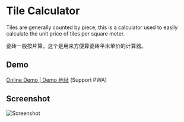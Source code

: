 # Tile Calculator

Tiles are generally counted by piece, this is a calculator used to easily calculate the unit price of tiles per square meter.

瓷砖一般按片算，这个是用来方便算瓷砖平米单价的计算器。

## Demo

[Online Demo | Demo 地址](https://learningfe.github.io/toolbox/) (Support PWA)

## Screenshot

![Screenshot](https://tva1.sinaimg.cn/large/e6c9d24egy1h4j6jpdiqkj20u01ct0wc.jpg)